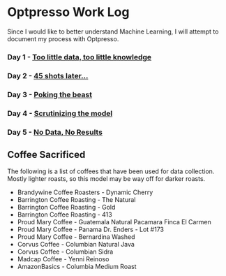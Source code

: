 # Optpresso Work Log

Since I would like to better understand Machine Learning, I will attempt to document my process with Optpresso.


### Day 1 - [Too little data, too little knowledge](day1.md)

### Day 2 - [45 shots later...](day2.md)

### Day 3 - [Poking the beast](day3.md)

### Day 4 - [Scrutinizing the model](day4.md)

### Day 5 - [No Data, No Results](day5.md)

## Coffee Sacrificed

The following is a list of coffees that have been used for data collection. Mostly lighter roasts, so this model may be way off for darker roasts.

* Brandywine Coffee Roasters - Dynamic Cherry
* Barrington Coffee Roasting - The Natural
* Barrington Coffee Roasting - Gold
* Barrington Coffee Roasting - 413
* Proud Mary Coffee - Guatemala Natural Pacamara Finca El Carmen
* Proud Mary Coffee - Panama  Dr. Enders - Lot #173
* Proud Mary Coffee - Bernardina Washed
* Corvus Coffee - Columbian Natural Java
* Corvus Coffee - Columbian Sidra
* Madcap Coffee - Yenni Reinoso
* AmazonBasics - Columbia Medium Roast
